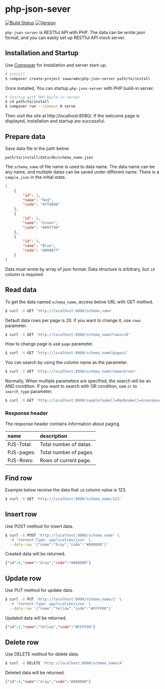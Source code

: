 # php-json-sever

[![Build Status](https://github.com/sawarame/php-json-server/workflows/build/badge.svg?branch=master)](https://github.com/sawarame/php-json-server/actions?query=workflow%3Abuild+branch%3Amaster)
[![Version](https://img.shields.io/packagist/v/sawarame/php-json-server.svg?style=flat)](https://packagist.org/packages/sawarame/php-json-server)

`php-json-server` is RESTful API with PHP. The data can be wrote json format, and you can easily set up RESTful API mock server.

## Installation and Startup

Use [Composer](https://getcomposer.org/) for installation and server start-up.

```sh
# install
$ composer create-project sawarame/php-json-server path/to/install
```

Once installed, You can startup `php-json-server` with PHP build-in server.

```sh
# Startup with PHP build-in server
$ cd path/to/install
$ composer run --timeout 0 serve
```

Then visit the site at http://localhost:8080/. If the welcome page is displayed, installation and startup are successful.

## Prepare data

Save data file in the path below.

```
path/to/install/data/db/schema_name.json
```

The `schema_name` of file name is used to data name. The data name can be any name, and multiple datas can be saved under different name. There is a `sample.json` in the initial state.
```json
[
    {
        "id": 1,
        "name": "Red",
        "code": "#ff0000"
    },
    {
        "id": 2,
        "name": "Green",
        "code": "#00ff00"
    },
    {
        "id": 3,
        "name": "Blue",
        "code": "#0000ff"
    }
]
```
Data must wrote by array of json format. Data structure is arbitrary, but `id` column is required.

## Read data

To get the data named `schema_name`, access below URL with GET method.

```sh
$ curl -X GET 'http://localhost:8080/schema_name'
```

Default data rows per page is 20. if you want to change it, use `rows` parameter.

```sh
$ curl -X GET 'http://localhost:8080/schema_name?rows=10'
```

How to change page is use `page` parameter.

```sh
$ curl -X GET 'http://localhost:8080/schema_name?page=2'
```

You can search by using the column name as the parameter.

```sh
$ curl -X GET 'http://localhost:8080/schema_name?name=Green'
```

Normally, When multiple parameters are specified, the search will be an AND condition.
If you want to search with OR condition, use `or` to `search_type` parameter.

```sh
$ curl -X GET 'http://localhost:8080/sample?name[]=Red&name[]=Green&search_type=or'
```

### Response header

The response header contains information about paging.

| name | description |
|:---|:---|
| PJS-Total: | Total number of datas. |
| PJS-pages: | Total number of pages. |
| PJS-Rows: | Rows of current page. |

## Find row

Example below receive the data that `id` column value is 123.

```sh
$ curl -X GET 'http://localhost:8080/schema_name/123'
```

## Insert row

Use POST method for insert data.

```sh
$ curl -X POST 'http://localhost:8080/schema_name' \
  -H 'Content-Type: application/json' \
  --data-raw '{"name":"Gray","code":"#808080"}'
```

Created data will be returned.

```json
{"id":4,"name":"Gray","code":"#808080"}
```

## Update row

Use PUT method for update data.

```sh
$ curl -X PUT 'http://localhost:8080/schema_name/2' \
  -H 'Content-Type: application/json' \
  --data-raw '{"name":"Yellow","code":"#FFFF00"}'
```

Updated data will be returned.

```json
{"id":2,"name":"Yellow","code":"#FFFF00"}
```

## Delete row

Use DELETE method for delete data.

```sh
$ curl -X DELETE 'http://localhost:8080/schema_name/4'
```

Deleted data will be returned.

```json
{"id":4,"name":"Gray","code":"#808080"}
```
